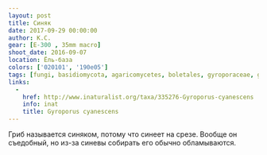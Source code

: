 ```yaml
---
layout: post
title: Синяк
date: 2017-09-29 00:00:00
author: К.С.
gear: [E-300 , 35mm macro]
shoot_date: 2016-09-07
location: Ёль-база
colors: ['020101', '190e05']
tags: [fungi, basidiomycota, agaricomycetes, boletales, gyroporaceae, gyroporus, gyroporus cyanescens]
links:
  -
    href: http://www.inaturalist.org/taxa/335276-Gyroporus-cyanescens
    info: inat
    title: Gyroporus cyanescens
---
```

Гриб называется синяком, потому что синеет на срезе. Вообще он съедобный, но из-за синевы собирать его обычно обламываются.
